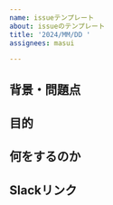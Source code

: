 ```yaml
---
name: issueテンプレート
about: issueのテンプレート
title: '2024/MM/DD '
assignees: masui

---
```


<!-- タイトルに期日を入れる -->
## 背景・問題点<!-- 例：臨時発送でアクセスが一斉集中するためWebhookが止まる可能性がある -->

## 目的<!-- 例：アクセスが集中しても臨時発送・通常の発送でバグがでないようにする -->

## 何をするのか<!-- 例：リピートアプリのwebhookをbatchに移行する -->

## Slackリンク<!-- あれば -->
